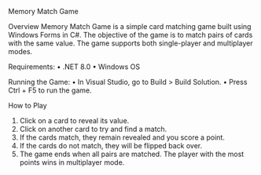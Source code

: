 Memory Match Game

Overview
Memory Match Game is a simple card matching game built using Windows Forms in C#. The objective of the game is to match pairs of cards with the same value. The game supports both single-player and multiplayer modes.

Requirements:
•	.NET 8.0
•	Windows OS

Running the Game:
•	In Visual Studio, go to Build > Build Solution.
• Press Ctrl + F5 to run the game.

How to Play
1.	Click on a card to reveal its value.
2.	Click on another card to try and find a match.
3.	If the cards match, they remain revealed and you score a point.
4.	If the cards do not match, they will be flipped back over.
5.	The game ends when all pairs are matched. The player with the most points wins in multiplayer mode.
